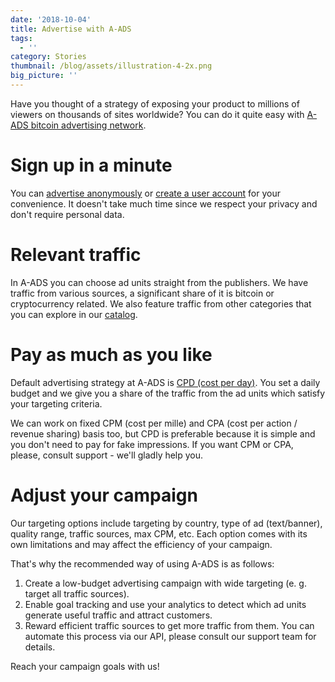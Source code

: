```yaml
---
date: '2018-10-04'
title: Advertise with A-ADS
tags:
  - ''
category: Stories
thumbnail: /blog/assets/illustration-4-2x.png
big_picture: ''
---
```

Have you thought of a strategy of exposing your product to millions of viewers on thousands of sites worldwide? You can do it quite easy with [A-ADS bitcoin advertising network](https://a-ads.com).

# Sign up in a minute

You can [advertise anonymously](https://a-ads.com/campaigns/new) or [create a user account](https://a-ads.com/user/sign_up) for your convenience. It doesn't take much time since we respect your privacy and don't require personal data.

# Relevant traffic

In A-ADS you can choose ad units straight from the publishers. We have traffic from various sources, a significant share of it is bitcoin or cryptocurrency related. We also feature traffic from other categories that you can explore in our [catalog](https://a-ads.com/catalog).

# Pay as much as you like

Default advertising strategy at A-ADS is [CPD (cost per day)](https://a-ads.com/blog/2019-08-11-how-does-daily-budget-work/). You set a daily budget and we give you a share of the traffic from the ad units which satisfy your targeting criteria.

We can work on fixed CPM (cost per mille) and CPA (cost per action / revenue sharing) basis too, but CPD is preferable because it is simple and you don't need to pay for fake impressions. If you want CPM or CPA, please, consult support - we'll gladly help you.

# Adjust your campaign

Our targeting options include targeting by country, type of ad (text/banner), quality range, traffic sources, max CPM, etc. Each option comes with its own limitations and may affect the efficiency of your campaign.

That's why the recommended way of using A-ADS is as follows:

1. Create a low-budget advertising campaign with wide targeting (e. g. target all traffic sources).
2. Enable goal tracking and use your analytics to detect which ad units generate useful traffic and attract customers.
3. Reward efficient traffic sources to get more traffic from them. You can automate this process via our API, please consult our support team for details.

Reach your campaign goals with us!
